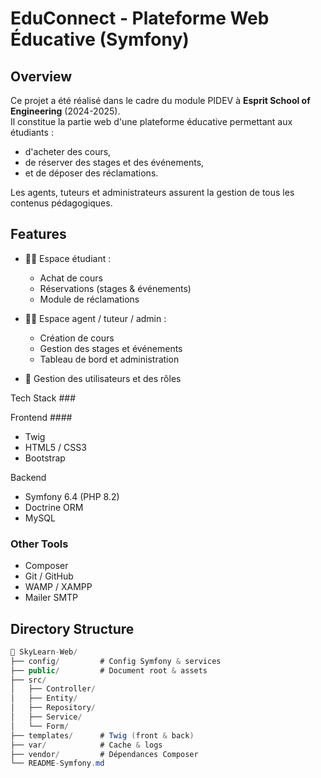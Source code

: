 # EduConnect - Plateforme Web Éducative (Symfony)

## Overview

Ce projet a été réalisé dans le cadre du module PIDEV à **Esprit School of Engineering** (2024-2025).  
Il constitue la partie web d'une plateforme éducative permettant aux étudiants :
- d'acheter des cours,
- de réserver des stages et des événements,
- et de déposer des réclamations.

Les agents, tuteurs et administrateurs assurent la gestion de tous les contenus pédagogiques.

## Features ##

- 🧑‍🎓 Espace étudiant :
  - Achat de cours
  - Réservations (stages & événements)
  - Module de réclamations

- 👨‍🏫 Espace agent / tuteur / admin :
  - Création de cours
  - Gestion des stages et événements
  - Tableau de bord et administration

- 🔐 Gestion des utilisateurs et des rôles

Tech Stack ###

Frontend ####

- Twig
- HTML5 / CSS3
- Bootstrap

Backend

- Symfony 6.4 (PHP 8.2)
- Doctrine ORM
- MySQL

### Other Tools

- Composer
- Git / GitHub
- WAMP / XAMPP
- Mailer SMTP

## Directory Structure ##

```csharp
📂 SkyLearn-Web/
├── config/         # Config Symfony & services
├── public/         # Document root & assets
├── src/
│   ├── Controller/
│   ├── Entity/
│   ├── Repository/
│   ├── Service/
│   └── Form/
├── templates/      # Twig (front & back)
├── var/            # Cache & logs
├── vendor/         # Dépendances Composer
└── README-Symfony.md
